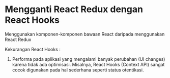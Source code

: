 # Mengganti React Redux dengan React Hooks

Menggunakan komponen-komponen bawaan React daripada menggunakan React Redux

Kekurangan React Hooks :

1. Performa pada aplikasi yang mengalami banyak perubahan (UI changes) karena tidak ada optimisasi. Misalnya, React Hooks (Context API) sangat cocok digunakan pada hal sederhana seperti status otentikasi.
